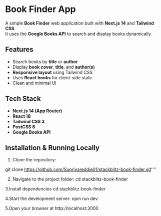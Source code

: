 # Book Finder App

A simple **Book Finder** web application built with **Next.js 14** and **Tailwind CSS**.  
It uses the **Google Books API** to search and display books dynamically.

## Features

- Search books by **title** or **author**  
- Display **book cover**, **title**, and **author(s)**  
- **Responsive layout** using Tailwind CSS  
- Uses **React hooks** for client-side state  
- Clean and minimal UI  

## Tech Stack

- **Next.js 14 (App Router)**
- **React 18**
- **Tailwind CSS 3**
- **PostCSS 8**
- **Google Books API**

## Installation & Running Locally

1. Clone the repository:

git clone https://github.com/Supriyareddie01/stackblitz-book-finder.git''''

2. Navigate to the project folder:
   cd stackblitz-book-finder
   
3.Install dependencies
   cd stackblitz-book-finder
   
4.Start the development server:
   npm run dev
   
5.Open your browser at http://localhost:3000
 
   





